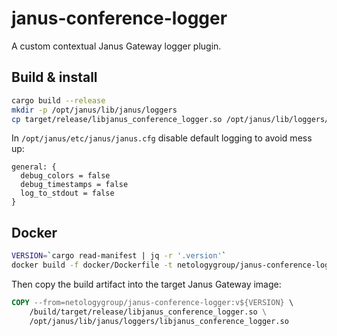 # janus-conference-logger

A custom contextual Janus Gateway logger plugin.

## Build & install

```bash
cargo build --release
mkdir -p /opt/janus/lib/janus/loggers
cp target/release/libjanus_conference_logger.so /opt/janus/lib/loggers/
```

In `/opt/janus/etc/janus/janus.cfg` disable default logging to avoid mess up:

```jcfg
general: {
  debug_colors = false
  debug_timestamps = false
  log_to_stdout = false
}
```

## Docker

```bash
VERSION=`cargo read-manifest | jq -r '.version'`
docker build -f docker/Dockerfile -t netologygroup/janus-conference-logger:v${VERSION} .
```

Then copy the build artifact into the target Janus Gateway image:

```dockerfile
COPY --from=netologygroup/janus-conference-logger:v${VERSION} \
    /build/target/release/libjanus_conference_logger.so \
    /opt/janus/lib/janus/loggers/libjanus_conference_logger.so
```
